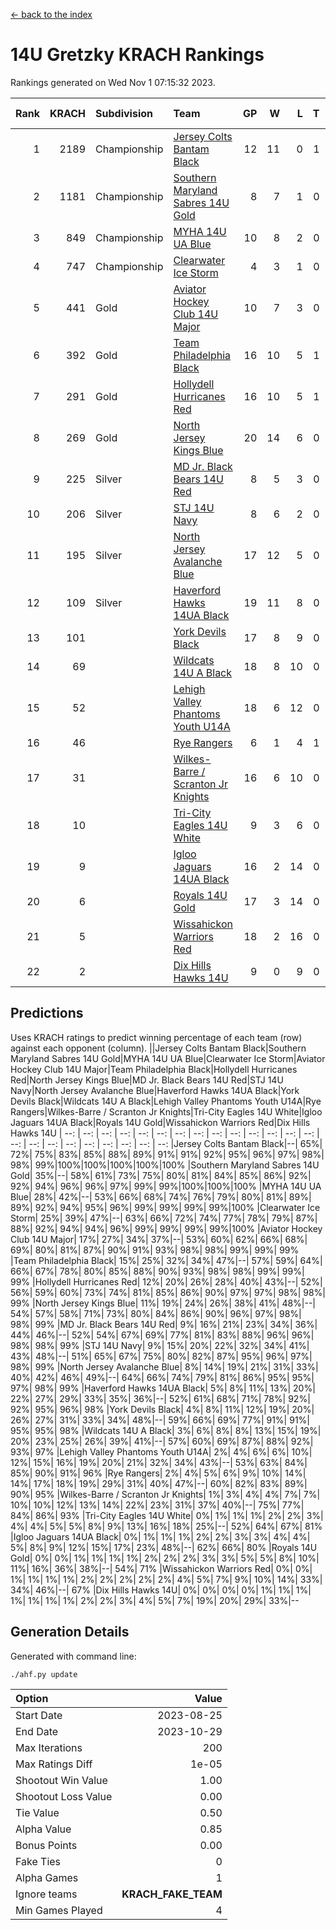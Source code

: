 [<- back to the index](readme.md)
# 14U Gretzky KRACH Rankings
Rankings generated on Wed Nov  1 07:15:32 2023.

Rank|KRACH|Subdivision|Team|GP|W|L|T|OTW|OTL|SoS|Exp Wins|Win Diff
---:|---:|:---|:---|---:|---:|---:|---:|---:|---:|---:|---:|---:
1|2189|Championship|[Jersey Colts Bantam Black](https://gamesheetstats.com/seasons/3659/teams/140580/schedule)|12|11|0|1|2|0|121|12.3|-0.0
2|1181|Championship|[Southern Maryland Sabres 14U Gold](https://gamesheetstats.com/seasons/3659/teams/140588/schedule)|8|7|1|0|0|0|191|7.9|0.0
3|849|Championship|[MYHA 14U UA Blue](https://gamesheetstats.com/seasons/3659/teams/140583/schedule)|10|8|2|0|1|2|242|8.9|0.0
4|747|Championship|[Clearwater Ice Storm](https://gamesheetstats.com/seasons/3659/teams/142500/schedule)|4|3|1|0|0|0|293|3.9|0.0
5|441|Gold|[Aviator Hockey Club 14U Major](https://gamesheetstats.com/seasons/3659/teams/140575/schedule)|10|7|3|0|1|1|431|7.8|-0.0
6|392|Gold|[Team Philadelphia Black](https://gamesheetstats.com/seasons/3659/teams/140590/schedule)|16|10|5|1|2|1|431|11.4|0.0
7|291|Gold|[Hollydell Hurricanes Red](https://gamesheetstats.com/seasons/3659/teams/140578/schedule)|16|10|5|1|1|1|349|11.4|0.0
8|269|Gold|[North Jersey Kings Blue](https://gamesheetstats.com/seasons/3659/teams/140585/schedule)|20|14|6|0|2|1|277|14.9|0.0
9|225|Silver|[MD Jr. Black Bears 14U Red](https://gamesheetstats.com/seasons/3659/teams/140581/schedule)|8|5|3|0|0|0|153|5.9|0.0
10|206|Silver|[STJ 14U Navy](https://gamesheetstats.com/seasons/3659/teams/140589/schedule)|8|6|2|0|0|1|282|6.9|0.0
11|195|Silver|[North Jersey Avalanche Blue](https://gamesheetstats.com/seasons/3659/teams/140584/schedule)|17|12|5|0|0|1|160|12.9|0.0
12|109|Silver|[Haverford Hawks 14UA Black](https://gamesheetstats.com/seasons/3659/teams/140577/schedule)|19|11|8|0|0|2|260|11.9|0.0
13|101||[York Devils Black](https://gamesheetstats.com/seasons/3659/teams/140595/schedule)|17|8|9|0|1|0|293|8.9|0.0
14|69||[Wildcats 14U A Black](https://gamesheetstats.com/seasons/3659/teams/140592/schedule)|18|8|10|0|1|1|364|8.9|0.0
15|52||[Lehigh Valley Phantoms Youth U14A](https://gamesheetstats.com/seasons/3659/teams/140582/schedule)|18|6|12|0|0|0|514|6.9|0.0
16|46||[Rye Rangers](https://gamesheetstats.com/seasons/3659/teams/140587/schedule)|6|1|4|1|0|0|324|2.4|0.0
17|31||[Wilkes-Barre / Scranton Jr Knights](https://gamesheetstats.com/seasons/3659/teams/140593/schedule)|16|6|10|0|0|0|169|6.9|0.0
18|10||[Tri-City Eagles 14U White](https://gamesheetstats.com/seasons/3659/teams/140591/schedule)|9|3|6|0|0|0|76|3.9|0.0
19|9||[Igloo Jaguars 14UA Black](https://gamesheetstats.com/seasons/3659/teams/140579/schedule)|16|2|14|0|0|0|407|2.9|0.0
20|6||[Royals 14U Gold](https://gamesheetstats.com/seasons/3659/teams/140586/schedule)|17|3|14|0|0|0|86|3.9|0.0
21|5||[Wissahickon Warriors Red](https://gamesheetstats.com/seasons/3659/teams/140594/schedule)|18|2|16|0|0|0|175|2.9|0.0
22|2||[Dix Hills Hawks 14U](https://gamesheetstats.com/seasons/3659/teams/140576/schedule)|9|0|9|0|0|0|379|0.9|0.0

## Predictions
Uses KRACH ratings to predict winning percentage of each team (row) against each opponent (column).
||Jersey Colts Bantam Black|Southern Maryland Sabres 14U Gold|MYHA 14U UA Blue|Clearwater Ice Storm|Aviator Hockey Club 14U Major|Team Philadelphia Black|Hollydell Hurricanes Red|North Jersey Kings Blue|MD Jr. Black Bears 14U Red|STJ 14U Navy|North Jersey Avalanche Blue|Haverford Hawks 14UA Black|York Devils Black|Wildcats 14U A Black|Lehigh Valley Phantoms Youth U14A|Rye Rangers|Wilkes-Barre / Scranton Jr Knights|Tri-City Eagles 14U White|Igloo Jaguars 14UA Black|Royals 14U Gold|Wissahickon Warriors Red|Dix Hills Hawks 14U
| --: | --: | --: | --: | --: | --: | --: | --: | --: | --: | --: | --: | --: | --: | --: | --: | --: | --: | --: | --: | --: | --: | --: 
|Jersey Colts Bantam Black|--| 65%| 72%| 75%| 83%| 85%| 88%| 89%| 91%| 91%| 92%| 95%| 96%| 97%| 98%| 98%| 99%|100%|100%|100%|100%|100%
|Southern Maryland Sabres 14U Gold| 35%|--| 58%| 61%| 73%| 75%| 80%| 81%| 84%| 85%| 86%| 92%| 92%| 94%| 96%| 96%| 97%| 99%| 99%|100%|100%|100%
|MYHA 14U UA Blue| 28%| 42%|--| 53%| 66%| 68%| 74%| 76%| 79%| 80%| 81%| 89%| 89%| 92%| 94%| 95%| 96%| 99%| 99%| 99%| 99%|100%
|Clearwater Ice Storm| 25%| 39%| 47%|--| 63%| 66%| 72%| 74%| 77%| 78%| 79%| 87%| 88%| 92%| 94%| 94%| 96%| 99%| 99%| 99%| 99%|100%
|Aviator Hockey Club 14U Major| 17%| 27%| 34%| 37%|--| 53%| 60%| 62%| 66%| 68%| 69%| 80%| 81%| 87%| 90%| 91%| 93%| 98%| 98%| 99%| 99%| 99%
|Team Philadelphia Black| 15%| 25%| 32%| 34%| 47%|--| 57%| 59%| 64%| 66%| 67%| 78%| 80%| 85%| 88%| 90%| 93%| 98%| 98%| 99%| 99%| 99%
|Hollydell Hurricanes Red| 12%| 20%| 26%| 28%| 40%| 43%|--| 52%| 56%| 59%| 60%| 73%| 74%| 81%| 85%| 86%| 90%| 97%| 97%| 98%| 98%| 99%
|North Jersey Kings Blue| 11%| 19%| 24%| 26%| 38%| 41%| 48%|--| 54%| 57%| 58%| 71%| 73%| 80%| 84%| 86%| 90%| 96%| 97%| 98%| 98%| 99%
|MD Jr. Black Bears 14U Red|  9%| 16%| 21%| 23%| 34%| 36%| 44%| 46%|--| 52%| 54%| 67%| 69%| 77%| 81%| 83%| 88%| 96%| 96%| 98%| 98%| 99%
|STJ 14U Navy|  9%| 15%| 20%| 22%| 32%| 34%| 41%| 43%| 48%|--| 51%| 65%| 67%| 75%| 80%| 82%| 87%| 95%| 96%| 97%| 98%| 99%
|North Jersey Avalanche Blue|  8%| 14%| 19%| 21%| 31%| 33%| 40%| 42%| 46%| 49%|--| 64%| 66%| 74%| 79%| 81%| 86%| 95%| 95%| 97%| 98%| 99%
|Haverford Hawks 14UA Black|  5%|  8%| 11%| 13%| 20%| 22%| 27%| 29%| 33%| 35%| 36%|--| 52%| 61%| 68%| 71%| 78%| 92%| 92%| 95%| 96%| 98%
|York Devils Black|  4%|  8%| 11%| 12%| 19%| 20%| 26%| 27%| 31%| 33%| 34%| 48%|--| 59%| 66%| 69%| 77%| 91%| 91%| 95%| 95%| 98%
|Wildcats 14U A Black|  3%|  6%|  8%|  8%| 13%| 15%| 19%| 20%| 23%| 25%| 26%| 39%| 41%|--| 57%| 60%| 69%| 87%| 88%| 92%| 93%| 97%
|Lehigh Valley Phantoms Youth U14A|  2%|  4%|  6%|  6%| 10%| 12%| 15%| 16%| 19%| 20%| 21%| 32%| 34%| 43%|--| 53%| 63%| 84%| 85%| 90%| 91%| 96%
|Rye Rangers|  2%|  4%|  5%|  6%|  9%| 10%| 14%| 14%| 17%| 18%| 19%| 29%| 31%| 40%| 47%|--| 60%| 82%| 83%| 89%| 90%| 95%
|Wilkes-Barre / Scranton Jr Knights|  1%|  3%|  4%|  4%|  7%|  7%| 10%| 10%| 12%| 13%| 14%| 22%| 23%| 31%| 37%| 40%|--| 75%| 77%| 84%| 86%| 93%
|Tri-City Eagles 14U White|  0%|  1%|  1%|  1%|  2%|  2%|  3%|  4%|  4%|  5%|  5%|  8%|  9%| 13%| 16%| 18%| 25%|--| 52%| 64%| 67%| 81%
|Igloo Jaguars 14UA Black|  0%|  1%|  1%|  1%|  2%|  2%|  3%|  3%|  4%|  4%|  5%|  8%|  9%| 12%| 15%| 17%| 23%| 48%|--| 62%| 66%| 80%
|Royals 14U Gold|  0%|  0%|  1%|  1%|  1%|  1%|  2%|  2%|  2%|  3%|  3%|  5%|  5%|  8%| 10%| 11%| 16%| 36%| 38%|--| 54%| 71%
|Wissahickon Warriors Red|  0%|  0%|  1%|  1%|  1%|  1%|  2%|  2%|  2%|  2%|  2%|  4%|  5%|  7%|  9%| 10%| 14%| 33%| 34%| 46%|--| 67%
|Dix Hills Hawks 14U|  0%|  0%|  0%|  0%|  1%|  1%|  1%|  1%|  1%|  1%|  1%|  2%|  2%|  3%|  4%|  5%|  7%| 19%| 20%| 29%| 33%|--

## Generation Details

Generated with command line:
```
./ahf.py update
```

| Option | Value |
| :----- | ----: |
| Start Date | 2023-08-25 |
| End Date | 2023-10-29 |
| Max Iterations | 200 |
| Max Ratings Diff | 1e-05 |
| Shootout Win Value | 1.00 |
| Shootout Loss Value | 0.00 |
| Tie Value | 0.50 |
| Alpha Value | 0.85 |
| Bonus Points | 0.00 |
| Fake Ties | 0 |
| Alpha Games | 1 |
| Ignore teams | __KRACH_FAKE_TEAM__ |
| Min Games Played | 4 |

